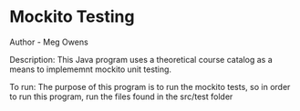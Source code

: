 # Mockito Testing
Author  - Meg Owens

Description: This Java program uses a theoretical course catalog as a means to implememnt mockito unit testing.

To run: The purpose of this program is to run the mockito tests, so in order to run this program, run the files found in the src/test folder

